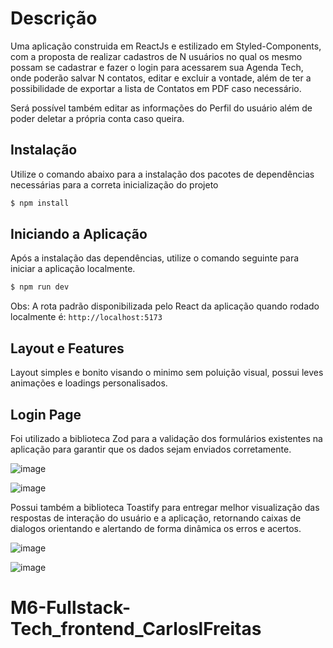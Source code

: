 # Descrição
Uma aplicação construida em ReactJs e estilizado em Styled-Components, com a proposta de realizar cadastros de N usuários no qual os mesmo possam se cadastrar e fazer o login para acessarem sua Agenda Tech, onde poderão salvar N contatos, editar e excluir a vontade, além de ter a possibilidade de exportar a lista de Contatos em PDF caso necessário.

Será possível também editar as informações do Perfil do usuário além de poder deletar a própria conta caso queira.

## Instalação
Utilize o comando abaixo para a instalação dos pacotes de dependências necessárias para a correta inicialização do projeto
```bash
$ npm install
```

## Iniciando a Aplicação
Após a instalação das dependências, utilize o comando seguinte para iniciar a aplicação localmente.
```bash
$ npm run dev
```
Obs: A rota padrão disponibilizada pelo React da aplicação quando rodado localmente é: `http://localhost:5173`

## Layout e Features
Layout simples e bonito visando o minimo sem poluição visual, possui leves animações e loadings personalisados.


## Login Page
Foi utilizado a biblioteca Zod para a validação dos formulários existentes na aplicação para garantir que os dados sejam enviados corretamente.

![image](https://github.com/Kenzie-Academy-Brasil-Developers/M6-Fullstack-Tech_frontend_CarloslFreitas/assets/37638947/047d5cdb-f7ac-424c-a7a4-f6532fcabff0)

![image](https://github.com/Kenzie-Academy-Brasil-Developers/M6-Fullstack-Tech_frontend_CarloslFreitas/assets/37638947/755c39f4-c5e5-401f-a4e1-23df48a59c91)

Possui também a biblioteca Toastify para entregar melhor visualização das respostas de interação do usuário e a aplicação, retornando caixas de dialogos orientando e alertando de forma dinâmica os erros e acertos.

![image](https://github.com/Kenzie-Academy-Brasil-Developers/M6-Fullstack-Tech_frontend_CarloslFreitas/assets/37638947/fe7a5409-3c8b-44b9-8021-dca883ad8746)

![image](https://github.com/Kenzie-Academy-Brasil-Developers/M6-Fullstack-Tech_frontend_CarloslFreitas/assets/37638947/8e309861-8713-4316-a14f-8a7d5285701c)




# M6-Fullstack-Tech_frontend_CarloslFreitas
